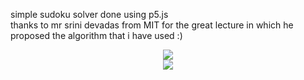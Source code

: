 simple sudoku solver done using p5.js <br/>
thanks to  mr srini devadas from MIT for the great lecture in which he proposed the algorithm that i have used  :) <br/>

<center>

<img src = "https://i.ibb.co/D8Mjz2X/Screenshot-from-2019-06-17-09-00-30.png" >
<br/>
<img src = "https://i.ibb.co/SskSd7C/Screenshot-from-2019-06-17-09-00-16.png" >

</center>

